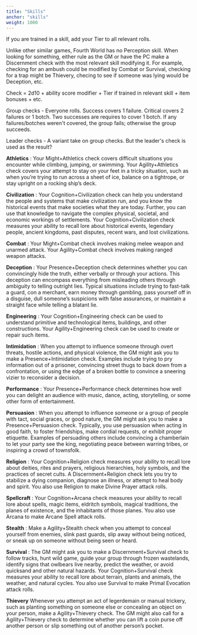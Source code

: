 ```yaml
---
title: "Skills"
anchor: "skills"
weight: 1000
---
```


If you are trained in a skill, add your Tier to all relevant rolls.

Unlike other similar games, Fourth World has no Perception skill. When looking for something, either rule as the GM or have the PC make a Discernment check with the most relevant skill modifying it. For example, checking for an ambush could be modified by Combat or Survival, checking for a trap might be Thievery, checing to see if someone was lying would be Deception, etc.

Check = 2d10 + ability score modifier + Tier if trained in relevant skill + item bonuses + etc.

Group checks - Everyone rolls. Success covers 1 failure. Critical covers 2 failures or 1 botch. Two successes are requires to cover 1 botch. If any failures/botches weren't covered, the group fails; otherwise the group succeeds.

Leader checks - A variant take on group checks. But the leader's check is used as the result?

**Athletics**
: Your Might+Athletics check covers difficult situations you encounter while climbing, jumping, or swimming. Your Agility+Athletics check covers your attempt to stay on your feet in a tricky situation, such as when you’re trying to run across a sheet of ice, balance on a tightrope, or stay upright on a rocking ship’s deck.

**Civilization**
: Your Cognition+Civilization check can help you understand the people and systems that make civilization run, and you know the historical events that make societies what they are today. Further, you can use that knowledge to navigate the complex physical, societal, and economic workings of settlements. Your Cognition+Civilization check measures your ability to recall lore about historical events, legendary people, ancient kingdoms, past disputes, recent wars, and lost civilizations.

**Combat**
: Your Might+Combat check involves making melee weapon and unarmed attack. Your Agility+Combat check involves making ranged weapon attacks.

**Deception**
: Your Presence+Deception check determines whether you can convincingly hide the truth, either verbally or through your actions. This deception can encompass everything from misleading others through ambiguity to telling outright lies. Typical situations include trying to fast-talk a guard, con a merchant, earn money through gambling, pass yourself off in a disguise, dull someone’s suspicions with false assurances, or maintain a straight face while telling a blatant lie.

**Engineering**
: Your Cognition+Engineering check can be used to understand primitive and technological items, buildings, and other constructions. Your Agility+Engineering check can be used to create or repair such items.

**Intimidation**
: When you attempt to influence someone through overt threats, hostile actions, and physical violence, the GM might ask you to make a Presence+Intimidation check. Examples include trying to pry information out of a prisoner, convincing street thugs to back down from a confrontation, or using the edge of a broken bottle to convince a sneering vizier to reconsider a decision.

**Performance**
: Your Presence+Performance check determines how well you can delight an audience with music, dance, acting, storytelling, or some other form of entertainment.

**Persuasion**
: When you attempt to influence someone or a group of people with tact, social graces, or good nature, the GM might ask you to make a Presence+Persuasion check. Typically, you use persuasion when acting in good faith, to foster friendships, make cordial requests, or exhibit proper etiquette. Examples of persuading others include convincing a chamberlain to let your party see the king, negotiating peace between warring tribes, or inspiring a crowd of townsfolk.

**Religion**
: Your Cognition+Religion check measures your ability to recall lore about deities, rites and prayers, religious hierarchies, holy symbols, and the practices of secret cults. A Discernment+Religion check lets you try to stabilize a dying companion, diagnose an illness, or attempt to heal body and spirit. You also use Religion to make Divine Prayer attack rolls.

**Spellcraft**
: Your Cognition+Arcana check measures your ability to recall lore about spells, magic items, eldritch symbols, magical traditions, the planes of existence, and the inhabitants of those planes. You also use Arcana to make Arcane Spell attack rolls.

**Stealth**
: Make a Agility+Stealth check when you attempt to conceal yourself from enemies, slink past guards, slip away without being noticed, or sneak up on someone without being seen or heard.

**Survival**
: The GM might ask you to make a Discernment+Survival check to follow tracks, hunt wild game, guide your group through frozen wastelands, identify signs that owlbears live nearby, predict the weather, or avoid quicksand and other natural hazards. Your Cognition+Survival check measures your ability to recall lore about terrain, plants and animals, the weather, and natural cycles. You also use Survival to make Primal Evocation attack rolls.

**Thievery**
Whenever you attempt an act of legerdemain or manual trickery, such as planting something on someone else or concealing an object on your person, make a Agility+Thievery check. The GM might also call for a Agility+Thievery check to determine whether you can lift a coin purse off another person or slip something out of another person’s pocket.
